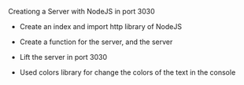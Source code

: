 Creationg a Server with NodeJS in port 3030

- Create an index and import http library of NodeJS
- Create a function for the server, and the server
- Lift the server in port 3030

- Used colors library for change the colors of the text in the console
